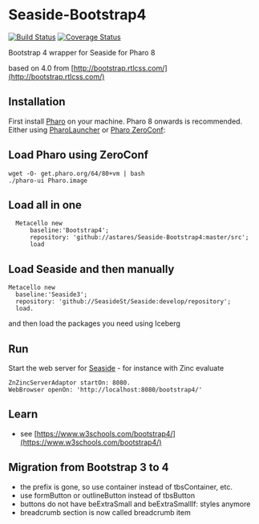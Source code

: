 # Seaside-Bootstrap4

[![Build Status](https://travis-ci.org/astares/Seaside-Bootstrap4.svg?branch=master)](https://travis-ci.org/astares/Seaside-Bootstrap4) [![Coverage Status](https://coveralls.io/repos/github/astares/Seaside-Bootstrap4/badge.svg?branch=master)](https://coveralls.io/github/astares/Seaside-Bootstrap4?branch=master)

Bootstrap 4 wrapper for Seaside for Pharo 8

based on 4.0 from [http://bootstrap.rtlcss.com/](http://bootstrap.rtlcss.com/)

## Installation
First install [Pharo](http://www.pharo.org) on your machine. Pharo 8 onwards is recommended. Either using [PharoLauncher](https://github.com/pharo-project/pharo-launcher) or [Pharo ZeroConf](http://get.pharo.org/):

## Load Pharo using ZeroConf 

```
wget -O- get.pharo.org/64/80+vm | bash
./pharo-ui Pharo.image
```

## Load all in one

```Smalltalk
  Metacello new
      baseline:'Bootstrap4';
      repository: 'github://astares/Seaside-Bootstrap4:master/src';
      load
```

## Load Seaside and then manually

```Smalltalk
Metacello new
  baseline:'Seaside3';
  repository: 'github://SeasideSt/Seaside:develop/repository';
  load.
```

and then load the packages you need using Iceberg

## Run

Start the web server for [Seaside](http://www.seaside.st) - for instance with Zinc evaluate
```Smalltalk
ZnZincServerAdaptor startOn: 8080.
WebBrowser openOn: 'http://localhost:8080/bootstrap4/'
```

## Learn
- see [https://www.w3schools.com/bootstrap4/](https://www.w3schools.com/bootstrap4/)

## Migration from Bootstrap 3 to 4

- the prefix is gone, so use container instead of tbsContainer, etc.
- use formButton or outlineButton instead of tbsButton
- buttons do not have beExtraSmall and beExtraSmallIf: styles anymore
- breadcrumb section is now called breadcrumb item
